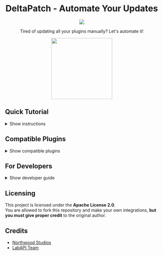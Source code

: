 # <div align="center">DeltaPatch - Automate Your Updates</div>
<div align="center">
<a href="https://github.com/northwood-studios/LabAPI"><img src="https://image2url.com/images/1759563390122-d4824ef5-f596-4c20-9063-2c606a16971c.png"></a>

Tired of updating all your plugins manually? Let's automate it!

<img src="https://image2url.com/images/1759611430674-abc9ea56-8150-475c-a673-24db66c2b634.png" style="width:200px; height:200px;"> 
</div>

## Quick Tutorial
<details>
  <summary>Show instructions</summary>

### How to Install

1. Download the latest release file named **`DeltaPatch.dll`**.  
2. Copy the file to: `.config/SCP Secret Laboratory/LabAPI/config/{port}`.

⚠️ This step is important — DeltaPatch is **not ready for global installation** yet.

3. Restart your server. After the reboot, a configuration file will be created at: `.config/SCP Secret Laboratory/LabAPI/config/{port}/DeltaPatch/config.yml`
4. You can customize how often DeltaPatch checks for updates and when the server should reboot to apply changes.  
5. That’s it!  
All plugins that include this badge:  
<a href="https://github.com/KenleyundLeon/DeltaPatch"><img src="https://image2url.com/images/1759565889245-ff2e02c2-1f19-4f72-bc06-43a3b77fb4bd.png" width="200" height="60"></a>  
will be **automatically updated** to their latest release version.

### How to Add Private Repositories

1. Go to [GitHub Personal Access Tokens](https://github.com/settings/personal-access-tokens).  
2. Generate a **new token**.  
3. Give the token a name and select the **repositories** you want to access.  
4. Under permissions, enable **Contents** and **Metadata**.  
5. Generate the token and **copy** it.  
6. Paste it into the `github_api_key` field located at: `.config/SCP Secret Laboratory/LabAPI/plugins/{port}/DeltaPatch/config.yml`
7. Restart your server — your plugins will now **automatically update** to the latest release.
</details>

## Compatible Plugins
<details>
  <summary>Show compatible plugins</summary>

- [Wireless-Keycards](https://github.com/KenleyundLeon/Wireless-Keycards)
</details>
  
## For Developers
<details>
  <summary>Show developer guide</summary>

### Adding Compatibility
- Adding DeltaPatch compatibility is easy.  
- Create a new public string value in your main file where the `Plugin` interface is used:  
  ```cs
  public string githubRepo = "CHANGE THIS TO YOUR GITHUB REPOSITORY"; // example: KenleyundLeon/DeltaPatch
  ```
- Example image:  
  <img src="https://image2url.com/images/1759612903745-72d179ea-0dc5-4a45-93fd-efa463b5f760.png">

### Compatibility Badge
```html
<a href="https://github.com/KenleyundLeon/DeltaPatch"><img src="https://image2url.com/images/1759565889245-ff2e02c2-1f19-4f72-bc06-43a3b77fb4bd.png"></a>
```
⚠️ **USE ONLY IF YOUR PLUGIN IS COMPATIBLE!** ⚠️
</details>

## Licensing
This project is licensed under the **Apache License 2.0**.  
You are allowed to fork this repository and make your own integrations, **but you must give proper credit** to the original author.

## Credits
- [Northwood Studios](https://github.com/northwood-studios)  
- [LabAPI Team](https://github.com/northwood-studios/LabAPI)
